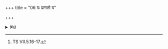 +++
title = "06 यः प्राणतो य"

+++

<details><summary>थिते</summary>

6. (then he offers) two (offerings called) Mahiman with yaḥ prāṇato ya ātmadāḥ...;[^7]  

[^7]: TS VII.5.16-17.  
</details>
